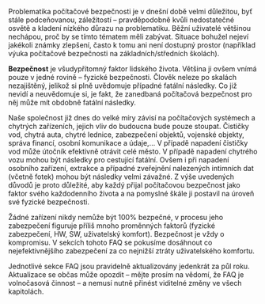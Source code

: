 Problematika počítačové bezpečnosti je v dnešní době velmi důležitou, byť stále podceňovanou, záležitostí – pravděpodobně kvůli nedostatečné osvětě a kladení nízkého důrazu na problematiku. Běžní uživatelé většinou nechápou, proč by se tímto tématem měli zabývat. Situace bohužel nejeví jakékoli známky zlepšení, často k tomu ani není dostupný prostor (například výuka počítačové bezpečnosti na základních/středních školách).

**Bezpečnost** je všudypřítomný faktor lidského života. Většina ji ovšem vnímá pouze v jedné rovině – fyzické bezpečnosti. Člověk neleze po skalách nezajištěný, jelikož si plně uvědomuje případné fatální následky. Co již nevidí a neuvědomuje si, je fakt, že zanedbaná počítačová bezpečnost pro něj může mít obdobně fatální následky.

Naše společnost již dnes do velké míry závisí na počítačových systémech a chytrých zařízeních, jejich vliv do budoucna bude pouze stoupat. Čističky vod, chytrá auta, chytré lednice, zabezpečení objektů, vojenské objekty, správa financí, osobní komunikace a údaje,&#8230; V případě napadení čističky vod může útočník efektivně otrávit celé město. V případě napadení chytrého vozu mohou být následky pro cestující fatální. Ovšem i při napadení osobního zařízení, extrakce a případné zveřejnění nalezených intimních dat (včetně fotek) mohou být následky velmi závažné. Z výše uvedených důvodů je proto důležité, aby každý přijal počítačovou bezpečnost jako faktor svého každodenního života a na pomyslné škále ji postavil na úroveň své fyzické bezpečnosti.

Žádné zařízení nikdy nemůže být 100% bezpečné, v procesu jeho zabezpečení figuruje příliš mnoho proměnných faktorů (fyzické zabezpečení, HW, SW, uživatelský komfort). Bezpečnost je vždy o kompromisu. V sekcích tohoto FAQ se pokusíme dosáhnout co nejefektivnějšího zabezpečení za co nejnižší ztráty uživatelského komfortu.

Jednotlivé sekce FAQ jsou pravidelně aktualizovány jedenkrát za půl roku. Aktualizace se občas může opozdit – mějte prosím na vědomí, že FAQ je volnočasová činnost – a nemusí nutně přinést viditelné změny ve všech kapitolách.
